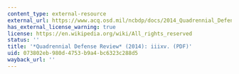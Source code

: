```yaml
---
content_type: external-resource
external_url: https://www.acq.osd.mil/ncbdp/docs/2014_Quadrennial_Defense_Review.pdf
has_external_license_warning: true
license: https://en.wikipedia.org/wiki/All_rights_reserved
status: ''
title: '*Quadrennial Defense Review* (2014): iiixv. (PDF)'
uid: 073802eb-980d-4753-b9a4-bc6323c288d5
wayback_url: ''
---
```

